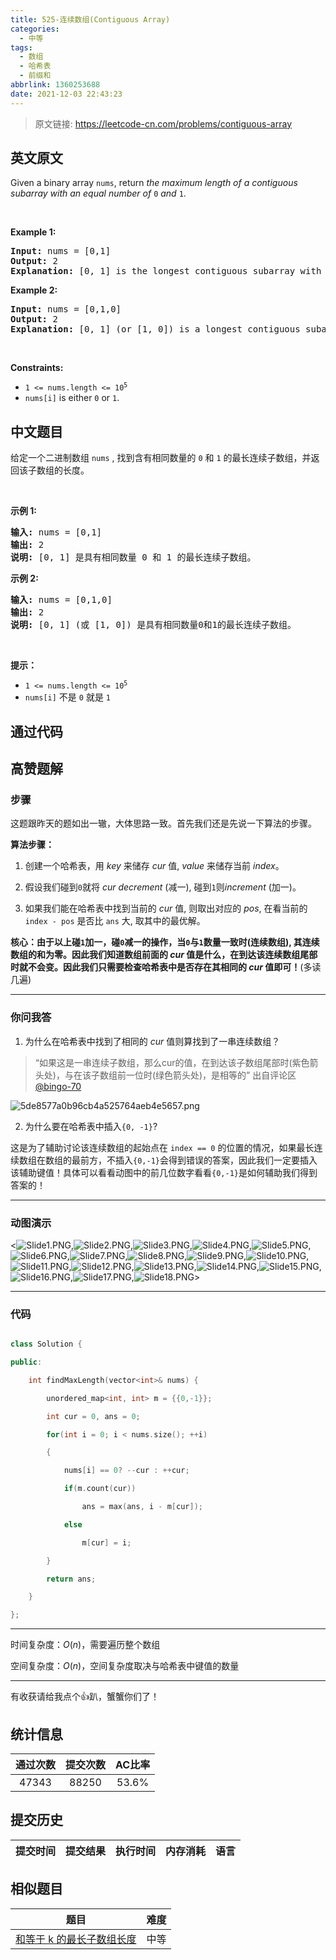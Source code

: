 ```yaml
---
title: 525-连续数组(Contiguous Array)
categories:
  - 中等
tags:
  - 数组
  - 哈希表
  - 前缀和
abbrlink: 1360253688
date: 2021-12-03 22:43:23
---
```


> 原文链接: https://leetcode-cn.com/problems/contiguous-array


## 英文原文
<div><p>Given a binary array <code>nums</code>, return <em>the maximum length of a contiguous subarray with an equal number of </em><code>0</code><em> and </em><code>1</code>.</p>

<p>&nbsp;</p>
<p><strong>Example 1:</strong></p>

<pre>
<strong>Input:</strong> nums = [0,1]
<strong>Output:</strong> 2
<strong>Explanation:</strong> [0, 1] is the longest contiguous subarray with an equal number of 0 and 1.
</pre>

<p><strong>Example 2:</strong></p>

<pre>
<strong>Input:</strong> nums = [0,1,0]
<strong>Output:</strong> 2
<strong>Explanation:</strong> [0, 1] (or [1, 0]) is a longest contiguous subarray with equal number of 0 and 1.
</pre>

<p>&nbsp;</p>
<p><strong>Constraints:</strong></p>

<ul>
	<li><code>1 &lt;= nums.length &lt;= 10<sup>5</sup></code></li>
	<li><code>nums[i]</code> is either <code>0</code> or <code>1</code>.</li>
</ul>
</div>

## 中文题目
<div><p>给定一个二进制数组 <code>nums</code> , 找到含有相同数量的 <code>0</code> 和 <code>1</code> 的最长连续子数组，并返回该子数组的长度。</p>

<p> </p>

<p><strong>示例 1:</strong></p>

<pre>
<strong>输入:</strong> nums = [0,1]
<strong>输出:</strong> 2
<strong>说明:</strong> [0, 1] 是具有相同数量 0 和 1 的最长连续子数组。</pre>

<p><strong>示例 2:</strong></p>

<pre>
<strong>输入:</strong> nums = [0,1,0]
<strong>输出:</strong> 2
<strong>说明:</strong> [0, 1] (或 [1, 0]) 是具有相同数量0和1的最长连续子数组。</pre>

<p> </p>

<p><strong>提示：</strong></p>

<ul>
	<li><code>1 <= nums.length <= 10<sup>5</sup></code></li>
	<li><code>nums[i]</code> 不是 <code>0</code> 就是 <code>1</code></li>
</ul>
</div>

## 通过代码
<RecoDemo>
</RecoDemo>


## 高赞题解
### 步骤

这题跟昨天的题如出一辙，大体思路一致。首先我们还是先说一下算法的步骤。

**算法步骤：**

1. 创建一个哈希表，用 $key$ 来储存 $cur$ 值, $value$ 来储存当前 $index$。

2. 假设我们碰到`0`就将 $cur$ $decrement$ (减一), 碰到`1`则$increment$ (加一)。

3. 如果我们能在哈希表中找到当前的 $cur$ 值, 则取出对应的 $pos$, 在看当前的 `index - pos` 是否比 `ans` 大, 取其中的最优解。



**核心：由于以上碰`1`加一，碰`0`减一的操作，当`0`与`1`数量一致时(连续数组), 其连续数组的和为零。因此我们知道数组前面的 $cur$ 值是什么，在到达该连续数组尾部时就不会变。因此我们只需要检查哈希表中是否存在其相同的 $cur$ 值即可！**(多读几遍)

*********************

### 你问我答

1. 为什么在哈希表中找到了相同的 $cur$ 值则算找到了一串连续数组？

>“如果这是一串连续子数组，那么cur的值，在到达该子数组尾部时(紫色箭头处)，与在该子数组前一位时(绿色箭头处)，是相等的” 出自评论区[@bingo-70](/u/bingo-70/)



![5de8577a0b96cb4a525764aeb4e5657.png](../images/contiguous-array-0.png)



2. 为什么要在哈希表中插入`{0, -1}`?

这是为了辅助讨论该连续数组的起始点在 `index == 0` 的位置的情况，如果最长连续数组在数组的最前方，不插入`{0,-1}`会得到错误的答案，因此我们一定要插入该辅助键值！具体可以看看动图中的前几位数字看看`{0,-1}`是如何辅助我们得到答案的！

***************

### 动图演示

<![Slide1.PNG](../images/contiguous-array-1.png),![Slide2.PNG](../images/contiguous-array-2.png),![Slide3.PNG](../images/contiguous-array-3.png),![Slide4.PNG](../images/contiguous-array-4.png),![Slide5.PNG](../images/contiguous-array-5.png),![Slide6.PNG](../images/contiguous-array-6.png),![Slide7.PNG](../images/contiguous-array-7.png),![Slide8.PNG](../images/contiguous-array-8.png),![Slide9.PNG](../images/contiguous-array-9.png),![Slide10.PNG](../images/contiguous-array-10.png),![Slide11.PNG](../images/contiguous-array-11.png),![Slide12.PNG](../images/contiguous-array-12.png),![Slide13.PNG](../images/contiguous-array-13.png),![Slide14.PNG](../images/contiguous-array-14.png),![Slide15.PNG](../images/contiguous-array-15.png),![Slide16.PNG](../images/contiguous-array-16.png),![Slide17.PNG](../images/contiguous-array-17.png),![Slide18.PNG](../images/contiguous-array-18.png)>

**************

### 代码

```cpp

class Solution {

public:

    int findMaxLength(vector<int>& nums) {

        unordered_map<int, int> m = {{0,-1}};

        int cur = 0, ans = 0;

        for(int i = 0; i < nums.size(); ++i)

        {

            nums[i] == 0? --cur : ++cur;

            if(m.count(cur))

                ans = max(ans, i - m[cur]);

            else

                m[cur] = i;

        }

        return ans;

    }

};

```

**********************

时间复杂度：$O(n)$，需要遍历整个数组

空间复杂度：$O(n)$，空间复杂度取决与哈希表中键值的数量

**********************

有收获请给我点个👍趴，蟹蟹你们了！





## 统计信息
| 通过次数 | 提交次数 | AC比率 |
| :------: | :------: | :------: |
|    47343    |    88250    |   53.6%   |

## 提交历史
| 提交时间 | 提交结果 | 执行时间 |  内存消耗  | 语言 |
| :------: | :------: | :------: | :--------: | :--------: |


## 相似题目
|                             题目                             | 难度 |
| :----------------------------------------------------------: | :---------: |
| [和等于 k 的最长子数组长度](https://leetcode-cn.com/problems/maximum-size-subarray-sum-equals-k/) | 中等|
